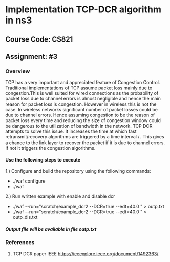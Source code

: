 # Implementation TCP-DCR algorithm in ns3
## Course Code: CS821	<br/>
## Assignment: #3	<br/>
### Overview		<br/>
TCP has a very important and appreciated feature of Congestion Control. Traditional implementations of TCP assume packet loss mainly due to congestion.This is well suited for wired connections as the probability of packet loss due to channel errors is almost negligible and hence the main reason for packet loss is congestion.
However in wireless this is not the case. In wireless networks significant number of packet losses could be due to channel errors. Hence assuming congestion to be the reason of packet loss every time and reducing the size of congestion window could be dangerous to the utilization of bandwidth in the network.
TCP DCR attempts to solve this issue. It increases the time at which fast retransmit/recovery algorithms are triggered by a time interval 𝜏. This gives a chance to the link layer to recover the packet if it is due to channel errors. If not it triggers the congestion algorithms.

#### Use the following steps to execute

1.) Configure and build the repository using the following commands:
 - ./waf configure
 - ./waf

2.) Run written example with enable and disable dcr
 - ./waf --run="scratch/example_dcr2 --DCR=true --edt=40.0 " > outp.txt
 - ./waf --run="scratch/example_dcr2 --DCR=true --edt=40.0 " > outp_dis.txt

##### Output file will be available in file outp.txt

### References
1. TCP DCR paper IEEE   https://ieeexplore.ieee.org/document/1492363/ 

